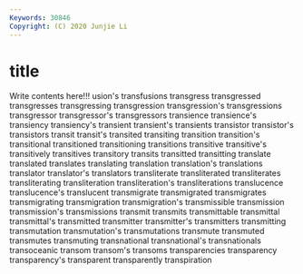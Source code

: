 ```yaml
---
Keywords: 30846
Copyright: (C) 2020 Junjie Li
---
```


# title

Write contents here!!!
usion's 
transfusions
transgress 
transgressed 
transgresses 
transgressing 
transgression 
transgression's 
transgressions 
transgressor 
transgressor's 
transgressors
transience 
transience's 
transiency 
transiency's 
transient 
transient's 
transients 
transistor 
transistor's 
transistors
transit 
transit's 
transited 
transiting 
transition 
transition's 
transitional 
transitioned 
transitioning 
transitions
transitive 
transitive's 
transitively 
transitives 
transitory 
transits 
transitted 
transitting 
translate 
translated
translates 
translating 
translation 
translation's 
translations 
translator 
translator's 
translators 
transliterate 
transliterated
transliterates 
transliterating 
transliteration 
transliteration's 
transliterations 
translucence 
translucence's 
translucent 
transmigrate 
transmigrated
transmigrates 
transmigrating 
transmigration 
transmigration's 
transmissible 
transmission 
transmission's 
transmissions 
transmit 
transmits
transmittable 
transmittal 
transmittal's 
transmitted 
transmitter 
transmitter's 
transmitters 
transmitting 
transmutation 
transmutation's
transmutations 
transmute 
transmuted 
transmutes 
transmuting 
transnational 
transnational's 
transnationals 
transoceanic 
transom
transom's 
transoms 
transparencies 
transparency 
transparency's 
transparent 
transparently 
transpiration 
